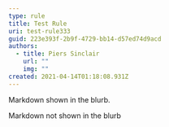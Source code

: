 ```yaml
---
type: rule
title: Test Rule
uri: test-rule333
guid: 223e393f-2b9f-4729-bb14-d57ed74d9acd
authors:
  - title: Piers Sinclair
    url: ""
    img: ""
created: 2021-04-14T01:18:08.931Z
---
```

Markdown shown in the blurb.
<!--endintro-->
Markdown not shown in the blurb